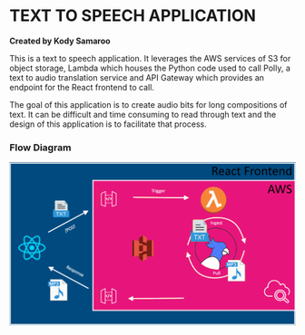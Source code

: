 # TEXT TO SPEECH APPLICATION
**Created by Kody Samaroo**

This is a text to speech application. It leverages the AWS services of S3 for object storage, Lambda which houses the Python code used to call Polly, a text to audio translation service and API Gateway which provides an endpoint for the React frontend to call.

The goal of this application is to create audio bits for long compositions of text. It can be difficult and time consuming to read through text and the design of this application is to facilitate that process.

### Flow Diagram

![Flow Diagram](images/flow_diagram.png)

